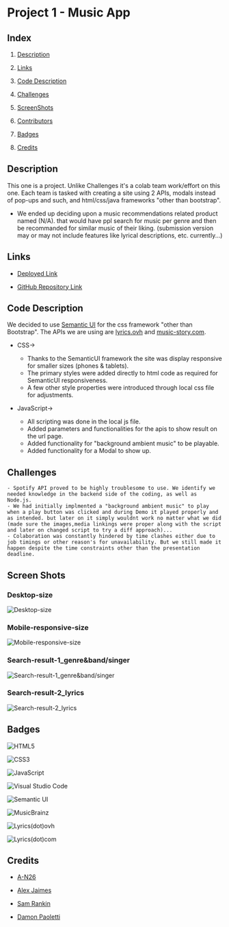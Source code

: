 # Project 1 - Music App

## Index

1. [Description](#Description)

2. [Links](#Links)

3. [Code Description](#Code%20Description)

4. [Challenges](#Challenges)

5. [ScreenShots](#ScreenShots)

6. [Contributors](#Contributors)

7. [Badges](#Badges)

8. [Credits](#Credits)

## Description

This one is a project. Unlike Challenges it's a colab team work/effort on this one. Each team is tasked with creating a site using 2 APIs, modals instead of pop-ups and such, and html/css/java frameworks "other than bootstrap".

- We ended up deciding upon a music recommendations related product named (N/A). that would have ppl search for music per genre and then be recommanded for similar music of their liking. (submission version may or may not include features like lyrical descriptions, etc. currently...)

## Links

- [Deployed Link](https://alexjcturbo.github.io/project-music/)

- [GitHub Repository Link](https://github.com/AlexJCturbo/project-music)

## Code Description

We decided to use [Semantic UI](https://semantic-ui.com/) for the css framework "other than Bootstrap". The APIs we are using are [lyrics.ovh](https://lyricsovh.docs.apiary.io/#) and [music-story.com](https://developers.music-story.com/developers/).

- CSS→

    - Thanks to the SemanticUI framework the site was display responsive for smaller sizes (phones & tablets).
    - The primary styles were added directly to html code as required for SemanticUI responsiveness.
    - A few other style properties were introduced through local css file for adjustments.

- JavaScript→

    - All scripting was done in the local js file.
    - Added parameters and functionalities for the apis to show result on the url page.
    - Added functionality for "background ambient music" to be playable.
    - Added functionality for a Modal to show up.

## Challenges

    - Spotify API proved to be highly troublesome to use. We identify we needed knowledge in the backend side of the coding, as well as Node.js.
    - We had initially implmented a "background ambient music" to play when a play button was clicked and during Demo it played properly and as intended. but later on it simply wouldnt work no matter what we did (made sure the images,media linkings were proper along with the script and later on changed script to try a diff approach)...
    - Colaboration was constantly hindered by time clashes either due to job timings or other reason's for unavailability. But we still made it happen despite the time constraints other than the presentation deadline.

## Screen Shots

### Desktop-size
![Desktop-size](screenshots/ScreenShot_fullsize.png)


### Mobile-responsive-size
![Mobile-responsive-size](screenshots/ScreenShot_MobileResponsiveSize.png)


### Search-result-1_genre&band/singer
![Search-result-1_genre&band/singer](screenshots/ScreenShot_SearchResult1.png)


### Search-result-2_lyrics
![Search-result-2_lyrics](screenshots/ScreenShot_SearchResult2.png)


## Badges

![HTML5](https://img.shields.io/badge/html5-%23E34F26.svg?style=for-the-badge&logo=html5&logoColor=white)

![CSS3](https://img.shields.io/badge/css3-%231572B6.svg?style=for-the-badge&logo=css3&logoColor=white)

![JavaScript](https://img.shields.io/badge/javascript-%23323330.svg?style=for-the-badge&logo=javascript&logoColor=%23F7DF1E)

![Visual Studio Code](https://img.shields.io/badge/Visual%20Studio%20Code-0078d7.svg?style=for-the-badge&logo=visual-studio-code&logoColor=white)

![Semantic UI](https://img.shields.io/badge/Semantic%20UI-%2335BDB2.svg?style=for-the-badge&logo=SemanticUI&logoColor=white)

![MusicBrainz](https://img.shields.io/badge/Musicbrainz-EB743B?style=for-the-badge&logo=musicbrainz&logoColor=BA478F)

![Lyrics(dot)ovh](https://img.shields.io/badge/lyrics.ovh-EB743B?style=for-the-badge&logoColor=BA478F)

![Lyrics(dot)com](https://img.shields.io/badge/lyrics.com-EB743B?style=for-the-badge&logoColor=BA478F)

## Credits

- [A-N26](https://github.com/A-N26)

- [Alex Jaimes](https://github.com/AlexJCturbo)

- [Sam Rankin](https://github.com/Rankin47)

- [Damon Paoletti](https://github.com/damonpaoletti)
